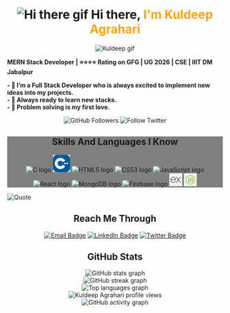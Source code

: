 <div align="center">
    <h1><img src="https://media.giphy.com/media/hvRJCLFzcasrR4ia7z/giphy.gif" width="34px" alt="Hi there gif" /> Hi there, <span style="color: orange;">I'm Kuldeep Agrahari</span></h1>
    <img src="assets/Kuldeep.gif" width="200px" alt="Kuldeep gif" class="gif-img" />
</div>

<b>MERN Stack Developer | ⭐⭐⭐⭐ Rating on GFG | UG 2026 | CSE | IIIT DM Jabalpur</b>
<br />

<strong>
- 🌱 I’m a Full Stack Developer who is always excited to implement new ideas into my projects.<br />
- 🏢 Always ready to learn new stacks.<br />
- 🤷 Problem solving is my first love.<br />
</strong>

<p align="center">
    <img alt="GitHub Followers" src="https://img.shields.io/github/followers/Kuldeepagrahari?style=for-the-badge&logo=github" />
    <img alt="Follow Twitter" src="https://img.shields.io/badge/follow-@kuldeep_106-blue?style=for-the-badge&logo=twitter&link=https://x.com/kuldeep_106" />
</p>

<div align="center" style="background-color:gray;">
    <h2>Skills And Languages I Know</h2>
    <img src="https://cdn.jsdelivr.net/gh/devicons/devicon/icons/c/c-original.svg" height="40" alt="C logo" />
    <img src="https://raw.githubusercontent.com/tandpfun/skill-icons/65dea6c4eaca7da319e552c09f4cf5a9a8dab2c8/icons/CPP.svg" height="40" alt="C++ logo" />
    <img src="https://cdn.jsdelivr.net/gh/devicons/devicon/icons/html5/html5-original.svg" height="40" alt="HTML5 logo" />
    <img src="https://cdn.jsdelivr.net/gh/devicons/devicon/icons/css3/css3-original.svg" height="40" alt="CSS3 logo" />
    <img src="https://cdn.jsdelivr.net/gh/devicons/devicon/icons/javascript/javascript-original.svg" height="40" alt="JavaScript logo" />
    <img src="https://cdn.jsdelivr.net/gh/devicons/devicon/icons/react/react-original.svg" height="40" alt="React logo" />
    <img src="https://cdn.jsdelivr.net/gh/devicons/devicon/icons/mongodb/mongodb-original.svg" height="40" alt="MongoDB logo" />
    <img src="https://cdn.jsdelivr.net/gh/devicons/devicon/icons/firebase/firebase-plain.svg" height="30" alt="Firebase logo" title="Firebase" />
    <img src="https://raw.githubusercontent.com/tandpfun/skill-icons/65dea6c4eaca7da319e552c09f4cf5a9a8dab2c8/icons/ExpressJS-Light.svg" height="30" alt="Express logo" title="Express" />
    <img src="https://raw.githubusercontent.com/tandpfun/skill-icons/65dea6c4eaca7da319e552c09f4cf5a9a8dab2c8/icons/NodeJS-Light.svg" height="30" alt="Node.js logo" title="Node.js" />
 <br/>
</div>

![Quote](https://quotes-github-readme.vercel.app/api?type=horizontal&theme=tokyonight)

<h2 align="center">Reach Me Through</h2>
<div align="center">
    <a href="mailto:kuldeepagrahari9103@gmail.com"><img src="https://img.shields.io/badge/-Email-red?style=for-the-badge&logo=gmail&logoColor=white" alt="Email Badge" /></a>
    <a href="https://www.linkedin.com/in/kuldeep-agrahari-56b159260/"><img src="https://img.shields.io/badge/-LinkedIn-blue?style=for-the-badge&logo=linkedin&logoColor=white" alt="LinkedIn Badge" /></a>
    <a href="https://twitter.com/kuldeep_106"><img src="https://img.shields.io/badge/-Twitter-1c1c1c?style=for-the-badge&logo=Twitter&logoColor=white" alt="Twitter Badge" /></a>
</div>

<h2 align="center">GitHub Stats</h2>
<div align="center">
    <img src="https://github-readme-stats.vercel.app/api?username=Kuldeepagrahari&hide_title=false&hide_rank=false&show_icons=true&include_all_commits=true&count_private=true&disable_animations=false&theme=react&locale=en&hide_border=true&order=1&v=1" height="159" alt="GitHub stats graph" />
    <br />
    <img src="https://streak-stats.demolab.com?user=Kuldeepagrahari&locale=en&mode=daily&theme=react&hide_border=true&border_radius=5&order=3" height="150" alt="GitHub streak graph" />
    <br />
    <img src="https://github-readme-stats.vercel.app/api/top-langs?username=Kuldeepagrahari&locale=en&hide_title=false&layout=compact&card_width=320&langs_count=5&theme=react&hide_border=true&order=2" height="167" alt="Top languages graph" />
</div>

<div align="center">
    <img src="https://komarev.com/ghpvc/?username=Kuldeepagrahari&label=Profile%20views&color=0e75b6&style=flat" alt="Kuldeep Agrahari profile views" />
</div>

<div align="center">
    <img src="https://github-readme-activity-graph.vercel.app/graph?username=Kuldeepagrahari&theme=react-dark&bg_color=00000000&color=4D89F9&line=4D89F9&point=007EC6&area=true&hide_border=true&area_color=#a8c7ff" alt="GitHub activity graph" />
</div>
